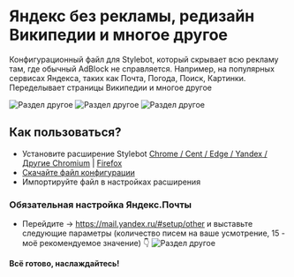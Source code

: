 # Яндекс без рекламы, редизайн Википедии и многое другое
Конфигурационный файл для Stylebot, который скрывает всю рекламу там, где обычный AdBlock не справляется. Например, на популярных сервисах Яндекса, таких как Почта, Погода, Поиск, Картинки. Переделывает страницы Википедии и многое другое

![Раздел другое](https://i.imgur.com/wro3kAv.png)
![Раздел другое](https://i.imgur.com/LYrMTRl.png)
![Раздел другое](https://i.imgur.com/c00Tbxv.png)

## Как пользоваться?
- Установите расширение Stylebot [Chrome / Cent / Edge / Yandex / Другие Chromium](https://chrome.google.com/webstore/detail/stylebot/oiaejidbmkiecgbjeifoejpgmdaleoha?utm_source=chrome-ntp-icon) | [Firefox](https://addons.mozilla.org/ru/firefox/addon/stylebot-web/)
- [Скачайте файл конфигурации](https://raw.githubusercontent.com/Data-Name-ID/stylebot-config/main/stylebot-config.json)
- Импортируйте файл в настройках расширения

### Обязательная настройка Яндекс.Почты
- Перейдите -> https://mail.yandex.ru/#setup/other и выставьте следующие параметры (количество писем на ваше усмотрение, 15 - моё рекомендуемое значение) 👇
![Раздел другое](https://i.imgur.com/kWisIHI.png)

**Всё готово, наслаждайтесь!**
